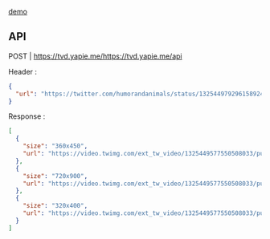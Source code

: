 [demo](https://tvd.yapie.me/)

## API

POST | https://tvd.yapie.me/https://tvd.yapie.me/api

Header :

```json
{
  "url": "https://twitter.com/humorandanimals/status/1325449792961589249"
}
```

Response :

```json
[
  {
    "size": "360x450",
    "url": "https://video.twimg.com/ext_tw_video/1325449577550508033/pu/vid/360x450/kUxw9_SQrtuR6AUA.mp4?tag=10"
  },
  {
    "size": "720x900",
    "url": "https://video.twimg.com/ext_tw_video/1325449577550508033/pu/vid/720x900/B5CmyJ5eJJzTdO7k.mp4?tag=10"
  },
  {
    "size": "320x400",
    "url": "https://video.twimg.com/ext_tw_video/1325449577550508033/pu/vid/320x400/ImqBuT_6inczz3I2.mp4?tag=10"
  }
]
```

